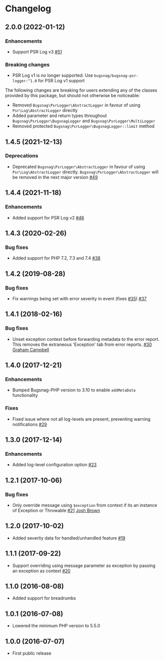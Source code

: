 Changelog
=========

## 2.0.0 (2022-01-12)

### Enhancements

* Support PSR Log v3
  [#51](https://github.com/bugsnag/bugsnag-psr-logger/pull/51)

### Breaking changes

* PSR Log v1 is no longer supported. Use `bugsnag/bugsnag-psr-logger:^1.0` for PSR Log v1 support

The following changes are breaking for users extending any of the classes provided by this package, but should not otherwise be noticeable:

* Removed `Bugsnag\PsrLogger\AbstractLogger` in favour of using `Psr\Log\AbstractLogger` directly
* Added parameter and return types throughout `Bugsnag\PsrLogger\BugsnagLogger` and `Bugsnag\PsrLogger\MultiLogger`
* Removed protected `Bugsnag\PsrLogger\BugsnagLogger::limit` method

## 1.4.5 (2021-12-13)

### Deprecations

* Deprecated `Bugsnag\PsrLogger\AbstractLogger` in favour of using `Psr\Log\AbstractLogger` directly. `Bugsnag\PsrLogger\AbstractLogger` will be removed in the next major version
  [#49](https://github.com/bugsnag/bugsnag-psr-logger/pull/49)

## 1.4.4 (2021-11-18)

### Enhancements

* Added support for PSR Log v2
  [#46](https://github.com/bugsnag/bugsnag-psr-logger/pull/46)

## 1.4.3 (2020-02-26)

### Bug fixes

* Added support for PHP 7.2, 7.3 and 7.4
  [#38](https://github.com/bugsnag/bugsnag-psr-logger/pull/38)

## 1.4.2 (2019-08-28)

### Bug fixes

* Fix warnings being set with error severity in event
  (fixes [#35](https://github.com/bugsnag/bugsnag-psr-logger/issues/35))
  [#37](https://github.com/bugsnag/bugsnag-psr-logger/pull/37)

## 1.4.1 (2018-02-16)

### Bug fixes

* Unset exception context before forwarding metadata to the error report. This
  removes the extraneous 'Exception' tab from error reports.
  [#30](https://github.com/bugsnag/bugsnag-psr-logger/pull/30)
  [Graham Campbell](https://github.com/GrahamCampbell)

## 1.4.0 (2017-12-21)

### Enhancements

* Bumped Bugsnag-PHP version to 3.10 to enable `addMetaData` functionality

### Fixes

* Fixed issue where not all log-levels are present, preventing warning notifications
  [#29](https://github.com/bugsnag/bugsnag-psr-logger/pull/29)

## 1.3.0 (2017-12-14)

### Enhancements

* Added log-level configuration option
  [#23](https://github.com/bugsnag/bugsnag-psr-logger/pull/23)

## 1.2.1 (2017-10-06)

### Bug fixes

* Only override message using `$exception` from context if its an instance of
  Exception or Throwable
  [#21](https://github.com/bugsnag/bugsnag-psr-logger/pull/21)
  [Josh Brown](https://github.com/joshbrw)

## 1.2.0 (2017-10-02)

* Added severity data for handled/unhandled feature
  [#19](https://github.com/bugsnag/bugsnag-psr-logger/pull/19)

## 1.1.1 (2017-09-22)

* Support overriding using message parameter as exception by passing an
  exception as context
  [#20](https://github.com/bugsnag/bugsnag-psr-logger/pull/20)

## 1.1.0 (2016-08-08)

* Added support for breadrumbs

## 1.0.1 (2016-07-08)

* Lowered the minimum PHP version to 5.5.0

## 1.0.0 (2016-07-07)

* First public release
